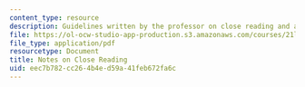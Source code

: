```yaml
---
content_type: resource
description: Guidelines written by the professor on close reading and analysis.
file: https://ol-ocw-studio-app-production.s3.amazonaws.com/courses/21l-003-introduction-to-fiction-fall-2003/eec7b782cc264b4ed59a41feb672fa6c_notes_on_close_reading.pdf
file_type: application/pdf
resourcetype: Document
title: Notes on Close Reading
uid: eec7b782-cc26-4b4e-d59a-41feb672fa6c
---
```

